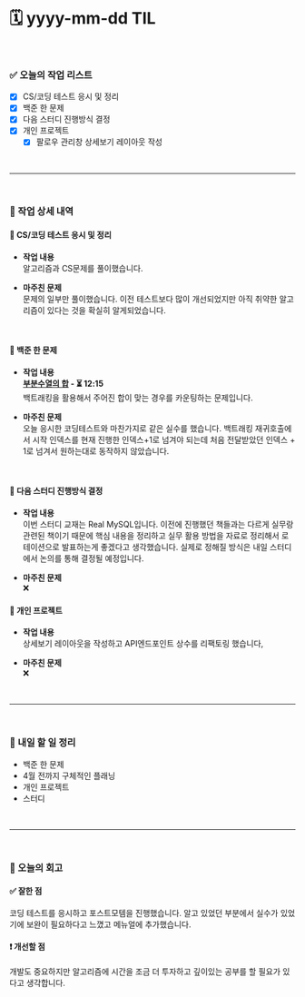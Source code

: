 # 🗓️ yyyy-mm-dd TIL

<br>

### ✅ 오늘의 작업 리스트  
- [x] CS/코딩 테스트 응시 및 정리
- [x] 백준 한 문제
- [x] 다음 스터디 진행방식 결정
- [x] 개인 프로젝트
    - [x] 팔로우 관리창 상세보기 레이아웃 작성

<br>

---

<br>

### 📌 작업 상세 내역  

#### 🔹 CS/코딩 테스트 응시 및 정리
- **작업 내용**<br>
알고리즘과 CS문제를 풀이했습니다. 

- **마주친 문제**<br>
문제의 일부만 풀이했습니다. 이전 테스트보다 많이 개선되었지만 아직 취약한 알고리즘이 있다는 것을 확실히 알게되었습니다.

<br>

#### 🔹 백준 한 문제
- **작업 내용**<br>
**[부분수열의 합](https://www.acmicpc.net/problem/1182) - ⏳ 12:15**<br>
백트래킹을 활용해서 주어진 합이 맞는 경우를 카운팅하는 문제입니다.

- **마주친 문제**<br>
오늘 응시한 코딩테스트와 마찬가지로 같은 실수를 했습니다. 백트래킹 재귀호출에서 시작 인덱스를 현재 진행한 인덱스+1로 넘겨야 되는데 처음 전달받았던 인덱스 + 1로 넘겨서 원하는대로 동작하지 않았습니다.

<br>

#### 🔹 다음 스터디 진행방식 결정
- **작업 내용**<br>
이번 스터디 교재는 Real MySQL입니다. 이전에 진행했던 책들과는 다르게 실무랑 관련된 책이기 때문에 핵심 내용을 정리하고 실무 활용 방법을 자료로 정리해서 로테이션으로 발표하는게 좋겠다고 생각했습니다. 실제로 정해질 방식은 내일 스터디에서 논의를 통해 결정될 예정입니다.

- **마주친 문제**<br>
❌

#### 🔹 개인 프로젝트
- **작업 내용**<br>
상세보기 레이아웃을 작성하고 API엔드포인트 상수를 리팩토링 했습니다,


- **마주친 문제**<br>
❌

<br>

---

<br>

### 🚀 내일 할 일 정리  

- 백준 한 문제
- 4월 전까지 구체적인 플래닝
- 개인 프로젝트
- 스터디

<br>

---

<br>

### 🧐 오늘의 회고  

#### ✅ 잘한 점
코딩 테스트를 응시하고 포스트모템을 진행했습니다. 알고 있었던 부분에서 실수가 있었기에 보완이 필요하다고 느꼈고 메뉴얼에 추가했습니다.

#### ❗ 개선할 점
개발도 중요하지만 알고리즘에 시간을 조금 더 투자하고 깊이있는 공부를 할 필요가 있다고 생각합니다.




<br><br><br>